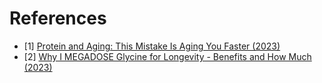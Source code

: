 # References
- [1] [Protein and Aging: This Mistake Is Aging You Faster (2023)](https://www.youtube.com/watch?v=2WDm0mHOz5c)
- [2] [Why I MEGADOSE Glycine for Longevity - Benefits and How Much (2023)](https://www.youtube.com/watch?v=-YcjjsP1RSc)